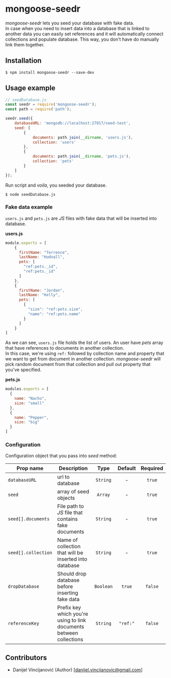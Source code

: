 # mongoose-seedr

_mongoose-seedr_ lets you seed your database with fake data. <br>
In case when you need to insert data into a database that is linked to another data you can easily set references and it will automatically connect collections and populate database. This way, you don't have do manually link them together.

## Installation
```
$ npm install mongoose-seedr --save-dev
```

## Usage example

```js
// seedDatabase.js
const seedr = require('mongoose-seedr');
const path = require('path');

seedr.seed({
    databaseURL: 'mongodb://localhost:27017/seed-test',
    seed: [
        {
            documents: path.join(__dirname, 'users.js'),
            collection: 'users'
        },
        {
            documents: path.join(__dirname, 'pets.js'),
            collection: 'pets'
        }
    ]
});

```
Run script and _voila_, you seeded your database.
```
$ node seedDatabase.js
```

### Fake data example
`users.js` and `pets.js` are _JS_ files with fake data that will be inserted into database. <br>

**users.js** <br>
```js
module.exports = [
    {
      firstName: "Terrence",
      lastName: "Hudnall",
      pets: [
        "ref:pets._id",
        "ref:pets._id"
      ]
    },
    {
      firstName: "Jordan",
      lastName: "Kelly",
      pets: [
        {
          "size": "ref:pets.size",
          "name": "ref:pets.name"
        }
      ]
    }
]
```
As we can see, `users.js` file holds the list of users. An user have _pets_ array that have references to documents in another collection. <br>
In this case, we're using `ref:` followed by collection name and property that we want to get from document in another collection. _mongoose-seedr_ will pick random document from that collection and pull out property that you've specified. <br>

**pets.js** <br>
```js
modules.exports = [
  {
    name: "Nacho",
    size: "small"
  },
  {
    name: "Pepper",
    size: "big"
  }
]
```

### Configuration
Configuration object that you pass into _seed_ method: <br>

| Prop name  | Description | Type | Default | Required |
| ---------- | ----------- | :--: | :-----: | :------: |
| `databaseURL` | url to database | `String` | - | `true`
| `seed` | array of seed objects | `Array` | - | `true`
| `seed[].documents` | File path to _JS_ file that contains fake documents | `String` | - | `true`
| `seed[].collection` | Name of collection that will be inserted into database | `String` | - | `true`
| `dropDatabase` | Should drop database before inserting fake data | `Boolean` | `true` | `false`
| `referenceKey` | Prefix key which you're using to link documents between collections | `String` | `"ref:"` | `false`

## Contributors

- Danijel Vincijanović (Author) [<danijel.vincijanovic@gmail.com>]
